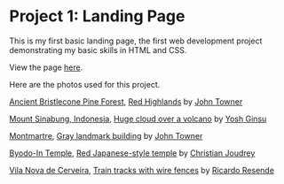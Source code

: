# Project 1: Landing Page

This is my first basic landing page, the first web development project demonstrating my basic skills in HTML and CSS.

View the page [here](https://toeireishuman.github.io/landing_page/).

Here are the photos used for this project.

[Ancient Bristlecone Pine Forest](https://images.unsplash.com/photo-1477346611705-65d1883cee1e?q=80&w=2070&auto=format&fit=crop&ixlib=rb-4.0.3&ixid=M3wxMjA3fDB8MHxwaG90by1wYWdlfHx8fGVufDB8fHx8fA%3D%3D), [Red Highlands](https://unsplash.com/photos/aerial-photo-of-brown-moutains-JgOeRuGD_Y4) by [John Towner](https://unsplash.com/@heytowner)

[Mount Sinabung, Indonesia](https://unsplash.com/photos/landscape-photography-of-smoke-e4usjv5lmhE), [Huge cloud over a volcano](https://images.unsplash.com/photo-1475778057357-d35f37fa89dd?q=80&w=2070&auto=format&fit=crop&ixlib=rb-4.0.3&ixid=M3wxMjA3fDB8MHxwaG90by1wYWdlfHx8fGVufDB8fHx8fA%3D%3D) by [Yosh Ginsu](https://unsplash.com/photos/landscape-photography-of-smoke-e4usjv5lmhE)

[Montmartre](https://images.unsplash.com/photo-1471623432079-b009d30b6729?q=80&w=2070&auto=format&fit=crop&ixlib=rb-4.0.3&ixid=M3wxMjA3fDB8MHxwaG90by1wYWdlfHx8fGVufDB8fHx8fA%3D%3D), [Gray landmark building](https://unsplash.com/photos/gray-landmark-building-UO02gAW3c0c) by [John Towner](https://unsplash.com/@heytowner)

[Byodo-In Temple](https://images.unsplash.com/photo-1464817739973-0128fe77aaa1?q=80&w=2070&auto=format&fit=crop&ixlib=rb-4.0.3&ixid=M3wxMjA3fDB8MHxwaG90by1wYWdlfHx8fGVufDB8fHx8fA%3D%3D), [Red Japanese-style temple](https://unsplash.com/photos/japanese-style-temple-near-calm-water-behind-mountain-at-daytime-9bdt03k4ujw) by [Christian Joudrey](https://unsplash.com/@cjoudrey)

[Vila Nova de Cerveira](https://plus.unsplash.com/premium_photo-1674716518188-e5763982eb59?q=80&w=2070&auto=format&fit=crop&ixlib=rb-4.0.3&ixid=M3wxMjA3fDB8MHxwaG90by1wYWdlfHx8fGVufDB8fHx8fA%3D%3D), [Train tracks with wire fences](https://unsplash.com/photos/a-train-track-with-a-wire-fence-and-trees-in-the-background-lvR9JS7ehZ0) by [Ricardo Resende](https://unsplash.com/@rresenden)